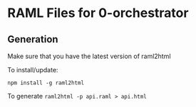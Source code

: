 # RAML Files for 0-orchestrator

## Generation

Make sure that you have the latest version of raml2html

To install/update:

`npm install -g raml2html`

To generate `raml2html -p api.raml > api.html`

